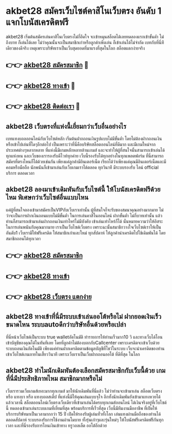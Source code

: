 # akbet28 สมัครเว็บไซต์คาสิโนเว็บตรง อันดับ 1 แจกโบนัสเครดิตฟรี

akbet28 เริ่มต้นสมัครเล่นคาสิโนเว็บตรงไม่กี่อึดใจ จะเข้าหมุนสล็อตได้เลยทดลองแรกเข้าขั้นต่ำ ไม่ถึงบาท ก็เล่นได้เลย ไม่ว่าคุณนั้นจะเป็นสมาชิกเก่าหรือลูกค้าเพิ่งเล่น ก็เข้าเล่นได้ไม่จำกัด เบทกับที่นี่ทีเดียวของดีจริง เหตุเพราะบริษัทเราเป็นเว็บสุดยอดที่มาแรงที่สุดในโลก สล็อตแตกง่ายจริง

## 👉👉 [akbet28 สมัครสมาชิก](https://bit.ly/3Ckzg5n) 🎰
## 👉👉 [akbet28 ทางเข้า](https://bit.ly/3Ckzg5n) 🎰
## 👉👉 [akbet28 ติดต่อเรา](https://bit.ly/3Ckzg5n) 🎰

## akbet28 เว็บตรงที่แห่งนี้เยี่ยมกว่าเว็บอื่นอย่างไร
เบทแทงบอลออนไลน์กับเว็บไซต์หลัก เริ่มต้นฝากถอนเงินรูปแบบไม่มีขั้นต่ำ โดยไม่ต้องฝากถอนเงินหรือเข้าไปเล่นที่ใดๆอีกต่อไป เป็นเพราะว่าที่นี่คือบริษัทสล็อตออนไลน์ที่ดีมาก และมีเกมใหม่จากประเทศต่างๆหลากหลาย ที่แห่งนี้มีเกมหลักหลายล้านเกมส์ และจะทำให้ผู้ที่สนใจนั้นสามารถเข้าเล่นได้ทุกแห่งหน และเว็บของเรารองรับดีไวท์ทุกค่าย เว็บนี้รองรับได้ทุกอย่างในทุกแพลตฟอร์ม ที่นี่สามารถสมัครที่ตรงไหนก็ได้ด้วยเช่นกัน เพียงแค่ลูกค้ามีอินเตอร์เน็ต เรียกได้ว่าเพียงแค่คุณมีอินเตอร์เน็ตและมีคอมหรือมือถือ นักพนันก็เข้ามาเล่นกับเว็บเกมเราได้ตลอด ทุกวินาที มีระบบรองรับ ไลน์ official บริการ ตลอดเวลา

## akbet28 ลองมาเข้าเดิมพันกับเว็บไซต์นี้ ให้โบนัสเครดิตฟรีด้วยไหม พิเศษกว่าเว็บไซต์อื่นแบบไหน
แค่ผู้ที่สนใจลองเข้ามาสมัครเป็นVIPกับเว็บเราเท่านั้น ผู้ที่สนใจก็จะรับของสมนาคุณอย่างมากมาย ไม่ว่าจะเป็นการฝากเงินถอนแบบไม่มีขั้นต่ำ ในการเล่นคาสิโนออนไลน์ ฝากขั้นต่ำ ไม่กี่บาทเท่านั้น แล้วท่านก็สามารถเข้ามาเล่นฝากถอนเงินเท่าไหร่ไม่มีบังคับ เข้าเล่นเท่าไหร่ก็ได้ นั่นหมายความว่าให้อิสระในการเล่นพนันกับคุณมากมาย เราเป็นเว็บไซต์เว็บตรง เพราะฉะนั้นสมาชิกวางใจเว็บไซต์เราให้เป็นอันดับ1 เว็บเรามีให้ฟรีเครดิต ให้สมาชิกเก่าและใหม่ ทุกสัปดาห์ ให้ลูกค้านำเครดิตไปใช้เดิมพันได้ โดยสมาชิกถอนได้ทุกเวลา

## 👉👉 [akbet28 สมัครสมาชิก](https://bit.ly/3Ckzg5n)
## 👉👉 [akbet28 ทางเข้า](https://bit.ly/3Ckzg5n)
## 👉👉 [akbet28 เว็บตรง แตกง่าย](https://bit.ly/3Ckzg5n)

## akbet28 ทางเข้าที่นี่มีระบบเข้าเล่นออโต้หรือไม่ ฝากยอดเงินเร็วขนาดไหน ระบบautoดีกว่าบริษัทอื่นด้วยหรือเปล่า
ที่นี่หน้าเว็บไซต์เป็นระบบ true walletอัตโนมัติ ทำรายการให้ท่านเร็วมาก10 วิ และทางเว็บได้โอนเข้าบัญชีของคุณได้ในทันทีเลย โดยที่ลูกค้าไม่ต้องบอกกับCallcenter เพราะเครดิตจะเข้าเว็บด้วยระบบถอนเงินอัตโนมัติ เพียงแค่ท่านฝากเครดิตตามข้อมูลบัญชีที่โชว์ในระบบ เว็บจะนำเครดิตของท่านเข้าเว็บไซต์เกมภายในเสี้ยววินาที เพราะเว็บเราเป็นเว็บฝากถอนออโต้ ที่ดีที่สุด ในโลก

## akbet28 ทำไมนักเดิมพันต้องเลือกสมัครสมาชิกกับเว็บนี้ด้วย เกมที่นี่มีประสิทธิภาพไหม สมาชิกมากหรือไม่
เว็บเรารวมเว็บเกมส์เยอะมากทุกเกมส์ มาให้นักเดิมพันที่นี่แล้ว ไม่ว่าท่านจะเข้ามาเล่น สล็อตเว็บตรง หรือ แทงบา หรือ แทงบอลสเต็ป ที่แห่งนี้มีให้คุณเล่นแบบจุใจ อีกทั้งนักเดิมพันยังเข้ามาแทงหวยได้แล้วเวลานี้ สล็อตออนไลน์เว็บตรงเว็บเดียวที่เข้ามาเล่นได้ครบทุกเกมส์ออนไลน์ ได้เงินจริงอยู่ที่เว็บไซต์นี้ ทดลองเข้ามาเล่นระบบเกมที่เยี่ยมที่สุด พร้อมบริการที่เร็วที่สุด เว็บนี้มีทีมงานมืออาชีพ ที่เปิดให้บริการบริษัทมาเป็นเวลามากกว่า 15 ปี เปิดให้รองรับผู้เล่นทั่วทั้งโลก เล่นแทงผ่านมือถือของท่านได้ตลอดสัปดาห์ ระบบรองรับการใช้งานผ่านโมบาย ทั้งรุ่นเก่าๆและรุ่นใหม่ๆ ให้โบนัสฟรีเครดิตฟรีกันทุกเวลา และที่นี่รองรับการโอนเงินเข้าทาง ทรูวอลเล็ต ออโต้อีกด้วย
